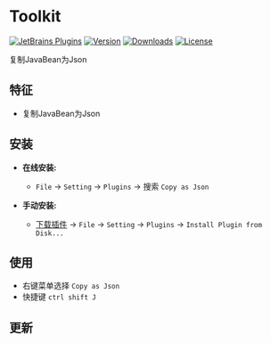 Toolkit
=======

[![JetBrains Plugins](https://img.shields.io/jetbrains/plugin/v/13606-copy-as-json.svg)](https://plugins.jetbrains.com/plugin/13606-copy-as-json)
[![Version](http://phpstorm.espend.de/badge/12384/version)](https://plugins.jetbrains.com/plugin/13606-copy-as-json/versions)
[![Downloads](https://img.shields.io/jetbrains/plugin/d/13606-copy-as-json.svg)](https://plugins.jetbrains.com/plugin/13606-copy-as-json)
[![License](https://img.shields.io/badge/license-MIT-red.svg)](https://github.com/liuzhihangs/copy-as-json/blob/master/LICENSE)


复制JavaBean为Json

特征
----

- 复制JavaBean为Json
    

安装
----
- **在线安装:**
  - `File` -> `Setting` -> `Plugins` -> 搜索 `Copy as Json`

- **手动安装:**
  - [下载插件](https://github.com/liuzhihangs/copy-as-json/releases) -> `File` -> `Setting` -> `Plugins` -> `Install Plugin from Disk...`

使用
----
- 右键菜单选择 `Copy as Json`
- 快捷键 `ctrl shift J`
            
更新
----


